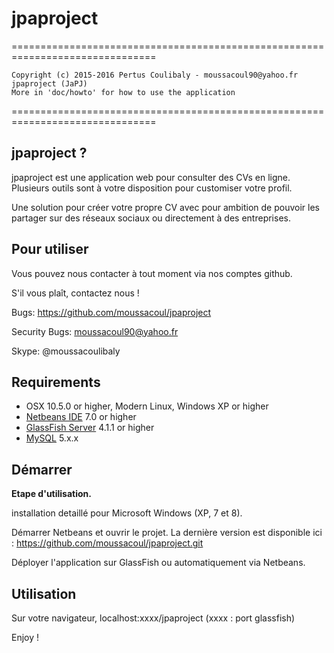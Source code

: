# jpaproject
===============================================================================
   
    Copyright (c) 2015-2016 Pertus Coulibaly - moussacoul90@yahoo.fr
    jpaproject (JaPJ)
    More in 'doc/howto' for how to use the application

===============================================================================

jpaproject ?
-------------

jpaproject est une application web pour consulter des CVs en ligne. Plusieurs outils sont à votre disposition pour customiser votre profil.

Une solution pour créer votre propre CV avec pour ambition de pouvoir les partager sur des réseaux sociaux ou directement à des entreprises.


Pour utiliser
------------

Vous pouvez nous contacter à tout moment via nos comptes github.


S'il vous plaît, contactez nous !

Bugs: https://github.com/moussacoul/jpaproject

Security Bugs: moussacoul90@yahoo.fr

Skype: @moussacoulibaly


Requirements
------------

* OSX 10.5.0 or higher, Modern Linux, Windows XP or higher
* [Netbeans IDE](https://netbeans.org) 7.0 or higher
* [GlassFish Server](https://glassfish.java.net) 4.1.1 or higher
* [MySQL](https://www.mysql.fr) 5.x.x


Démarrer
----------- 

__Etape d'utilisation.__ 

installation detaillé pour Microsoft Windows (XP, 7 et 8).

Démarrer Netbeans et ouvrir le projet. La dernière version est disponible ici : https://github.com/moussacoul/jpaproject.git

Déployer l'application sur GlassFish ou automatiquement via Netbeans.

Utilisation 
----- 

Sur votre navigateur, localhost:xxxx/jpaproject (xxxx : port glassfish)

Enjoy !
